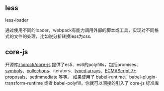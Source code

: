 ## less

less-loader

通过使用不同的loader，webpack有能力调用外部的脚本或工具，实现对不同格式的文件的处理，比如说分析转换less为css.

## core-js

开源库[zloirock/core-js](https://link.jianshu.com?t=https://link.zhihu.com/?target=https%3A//github.com/zloirock/core-js)
 提供了es5、es6的polyfills，包括promises、[symbols](https://link.jianshu.com?t=https://link.zhihu.com/?target=https%3A//github.com/zloirock/core-js%23ecmascript-6-symbol)、[collections](https://link.jianshu.com?t=https://link.zhihu.com/?target=https%3A//github.com/zloirock/core-js%23ecmascript-6-collections)、iterators、[typed arrays](https://link.jianshu.com?t=https://link.zhihu.com/?target=https%3A//github.com/zloirock/core-js%23ecmascript-6-typed-arrays)、[ECMAScript 7+ proposals](https://link.jianshu.com?t=https://link.zhihu.com/?target=https%3A//github.com/zloirock/core-js%23ecmascript-7-proposals)、[setImmediate](https://link.jianshu.com?t=https://link.zhihu.com/?target=https%3A//github.com/zloirock/core-js%23setimmediate) 等等。
 如果使用了 babel-runtime、babel-plugin-transform-runtime 或者 babel-polyfill，你就可以间接的引入了 core-js 标准库